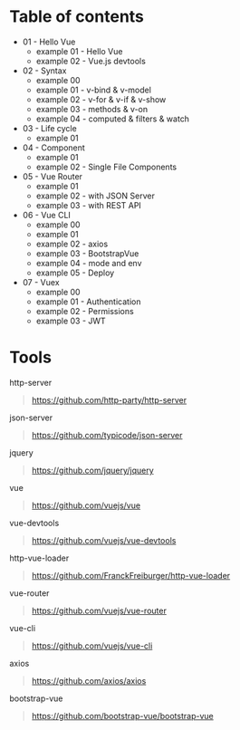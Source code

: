 # Table of contents
* 01 - Hello Vue
    * example 01 - Hello Vue
    * example 02 - Vue.js devtools
* 02 - Syntax
    * example 00
    * example 01 - v-bind & v-model
    * example 02 - v-for & v-if & v-show
    * example 03 - methods & v-on
    * example 04 - computed & filters & watch
* 03 - Life cycle
    * example 01
* 04 - Component
    * example 01
    * example 02 - Single File Components
* 05 - Vue Router
    * example 01
    * example 02 - with JSON Server
    * example 03 - with REST API
* 06 - Vue CLI
    * example 00
    * example 01
    * example 02 - axios
    * example 03 - BootstrapVue
    * example 04 - mode and env
    * example 05 - Deploy
* 07 - Vuex
    * example 00
    * example 01 - Authentication
    * example 02 - Permissions
    * example 03 - JWT
# Tools
http-server
> https://github.com/http-party/http-server

json-server
> https://github.com/typicode/json-server

jquery
> https://github.com/jquery/jquery

vue
> https://github.com/vuejs/vue

vue-devtools
> https://github.com/vuejs/vue-devtools

http-vue-loader
> https://github.com/FranckFreiburger/http-vue-loader

vue-router
> https://github.com/vuejs/vue-router

vue-cli
> https://github.com/vuejs/vue-cli

axios
> https://github.com/axios/axios

bootstrap-vue
> https://github.com/bootstrap-vue/bootstrap-vue

